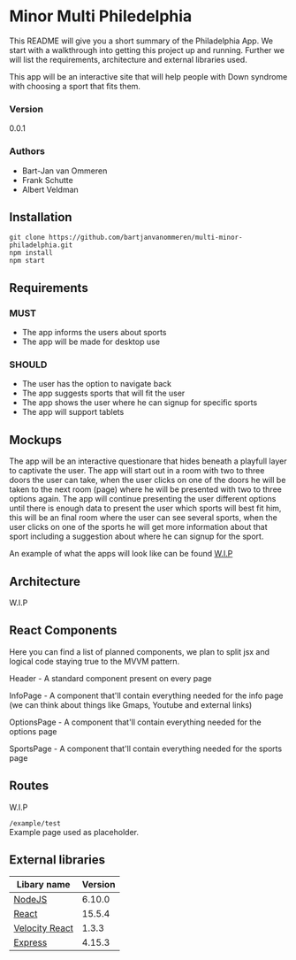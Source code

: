 # Minor Multi Philedelphia

This README will give you a short summary of the Philadelphia App. We start with a walkthrough into getting this project up and running. Further we will list the requirements, architecture and external libraries used.

This app will be an interactive site that will help people with Down syndrome with choosing a sport that fits them.

### Version
0.0.1

### Authors
- Bart-Jan van Ommeren
- Frank Schutte
- Albert Veldman

## Installation
```
git clone https://github.com/bartjanvanommeren/multi-minor-philadelphia.git
npm install
npm start
```
## Requirements
### MUST
- The app informs the users about sports
- The app will be made for desktop use
### SHOULD
- The user has the option to navigate back
- The app suggests sports that will fit the user
- The app shows the user where he can signup for specific sports
- The app will support tablets
 
## Mockups
The app will be an interactive questionare that hides beneath a playfull layer to captivate the user. The app will start out in a room with two to three doors the user can take, when the user clicks on one of the doors he will be taken to the next room (page) where he will be presented with two to three options again. The app will continue presenting the user different options until there is enough data to present the user which sports will best fit him, this will be an final room where the user can see several sports, when the user clicks on one of the sports he will get more information about that sport including a suggestion about where he can signup for the sport.

An example of what the apps will look like can be found [W.I.P]()

## Architecture
W.I.P

## React Components
Here you can find a list of planned components, we plan to split jsx and logical code staying true to the MVVM pattern.

Header -
A standard component present on every page

InfoPage -
A component that'll contain everything needed for the info page (we can think about things like Gmaps, Youtube and external links)

OptionsPage -
A component that'll contain everything needed for the options page

SportsPage -
A component that'll contain everything needed for the sports page

## Routes
W.I.P

``/example/test`` <br> 
Example page used as placeholder.

## External libraries
Libary name | Version
--- | ---
[NodeJS](https://nodejs.org/en/) | 6.10.0
[React](https://facebook.github.io/react/) | 15.5.4
[Velocity React](https://github.com/twitter-fabric/velocity-react) | 1.3.3
[Express](https://expressjs.com/) | 4.15.3
